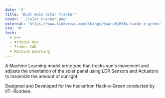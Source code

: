 ```yaml
---
date: '3'
title: 'Dual Axis Solar Tracker'
cover: './solar_tracker.png'
external: 'https://www.tinkercad.com/things/9warcWjBYBx-hacke-e-green'
cta: '#'
tech:
  - C++
  - Arduino Uno
  - Tinker CAD
  - Machine Learning
---
```


A Machine Learning model prototype that tracks sun's movement and adjusts the orientation of the solar panel using LDR Sensors and Actuators to maximize the amount of sunlight.

Designed and Developed for the hackathon Hack-e-Green conducted by IIT- Roorkee.
